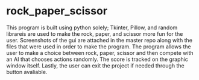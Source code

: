 # rock_paper_scissor

This program is built using python solely; Tkinter, Pillow, and random librareis are used to make the rock, paper, and scissor more fun for the user. 
Screenshots of the gui are attached in the master repo along with the files that were used in order to make the program. 
The program allows the user to make a choice between rock, paper, scissor and then compete with an AI that chooses actions randomly. The score is tracked on the 
graphic window itself. Lastly, the user can exit the project if needed through the button avaliable. 
